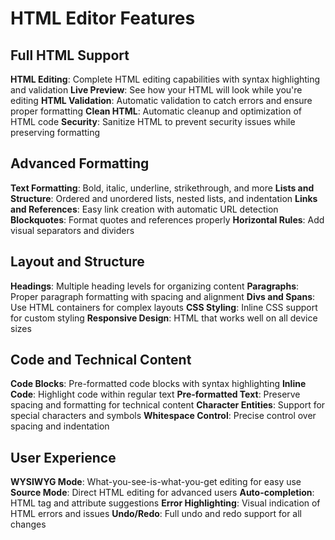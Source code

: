 # HTML Editor Features

## Full HTML Support

**HTML Editing**: Complete HTML editing capabilities with syntax highlighting and validation
**Live Preview**: See how your HTML will look while you're editing
**HTML Validation**: Automatic validation to catch errors and ensure proper formatting
**Clean HTML**: Automatic cleanup and optimization of HTML code
**Security**: Sanitize HTML to prevent security issues while preserving formatting

## Advanced Formatting

**Text Formatting**: Bold, italic, underline, strikethrough, and more
**Lists and Structure**: Ordered and unordered lists, nested lists, and indentation
**Links and References**: Easy link creation with automatic URL detection
**Blockquotes**: Format quotes and references properly
**Horizontal Rules**: Add visual separators and dividers

## Layout and Structure

**Headings**: Multiple heading levels for organizing content
**Paragraphs**: Proper paragraph formatting with spacing and alignment
**Divs and Spans**: Use HTML containers for complex layouts
**CSS Styling**: Inline CSS support for custom styling
**Responsive Design**: HTML that works well on all device sizes

## Code and Technical Content

**Code Blocks**: Pre-formatted code blocks with syntax highlighting
**Inline Code**: Highlight code within regular text
**Pre-formatted Text**: Preserve spacing and formatting for technical content
**Character Entities**: Support for special characters and symbols
**Whitespace Control**: Precise control over spacing and indentation

## User Experience

**WYSIWYG Mode**: What-you-see-is-what-you-get editing for easy use
**Source Mode**: Direct HTML editing for advanced users
**Auto-completion**: HTML tag and attribute suggestions
**Error Highlighting**: Visual indication of HTML errors and issues
**Undo/Redo**: Full undo and redo support for all changes
